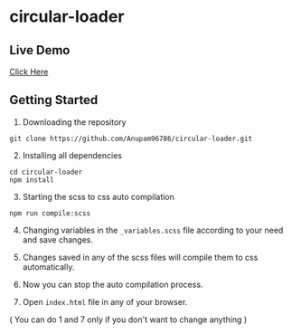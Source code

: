 # circular-loader

## Live Demo
[Click Here](https://anupam96786.github.io/circular-loader/)

## Getting Started

1. Downloading the repository
```shell
git clone https://github.com/Anupam96786/circular-loader.git
```

2. Installing all dependencies
```shell
cd circular-loader
npm install
```

3. Starting the scss to css auto compilation
```shell
npm run compile:scss
```

4. Changing variables in the `_variables.scss` file according to your need and save changes.

5. Changes saved in any of the scss files will compile them to css automatically.

6. Now you can stop the auto compilation process.

7. Open `index.html` file in any of your browser.

( You can do 1 and 7 only if you don't want to change anything )